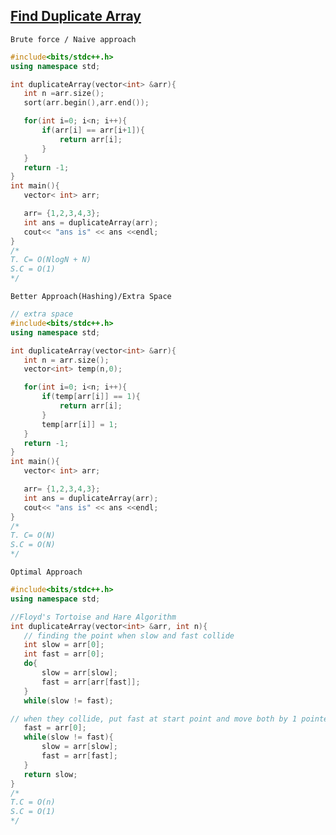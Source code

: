  ## [Find Duplicate Array](https://www.codingninjas.com/codestudio/problems/find-duplicate-in-array_8230816?challengeSlug=striver-sde-challenge&leftPanelTab=1)



```Brute force / Naive approach```
 ```cpp
#include<bits/stdc++.h>
using namespace std;

int duplicateArray(vector<int> &arr){
    int n =arr.size();
    sort(arr.begin(),arr.end());

    for(int i=0; i<n; i++){
        if(arr[i] == arr[i+1]){
            return arr[i];
        }
    }
    return -1;
}
int main(){
    vector< int> arr;

    arr= {1,2,3,4,3};
    int ans = duplicateArray(arr);
    cout<< "ans is" << ans <<endl;
}
/*
T. C= O(NlogN + N)
S.C = O(1)
*/
```
```Better Approach(Hashing)/Extra Space```
 ```cpp
// extra space
#include<bits/stdc++.h>
using namespace std;

int duplicateArray(vector<int> &arr){
    int n = arr.size();
    vector<int> temp(n,0);

    for(int i=0; i<n; i++){
        if(temp[arr[i]] == 1){
            return arr[i];
        }
        temp[arr[i]] = 1;
    }
    return -1;
}
int main(){
    vector< int> arr;

    arr= {1,2,3,4,3};
    int ans = duplicateArray(arr);
    cout<< "ans is" << ans <<endl;
}
/*
T. C= O(N)
S.C = O(N)
*/
```

```Optimal Approach```
 ```cpp
#include<bits/stdc++.h>
using namespace std;

//Floyd's Tortoise and Hare Algorithm
int duplicateArray(vector<int> &arr, int n){
    // finding the point when slow and fast collide
    int slow = arr[0];
    int fast = arr[0];
    do{
        slow = arr[slow];
        fast = arr[arr[fast]];
    }
    while(slow != fast);
 
// when they collide, put fast at start point and move both by 1 pointers
    fast = arr[0];
    while(slow != fast){
        slow = arr[slow];
        fast = arr[fast];
    }
    return slow;
}
/*
T.C = O(n)
S.C = O(1)
*/
``` 



